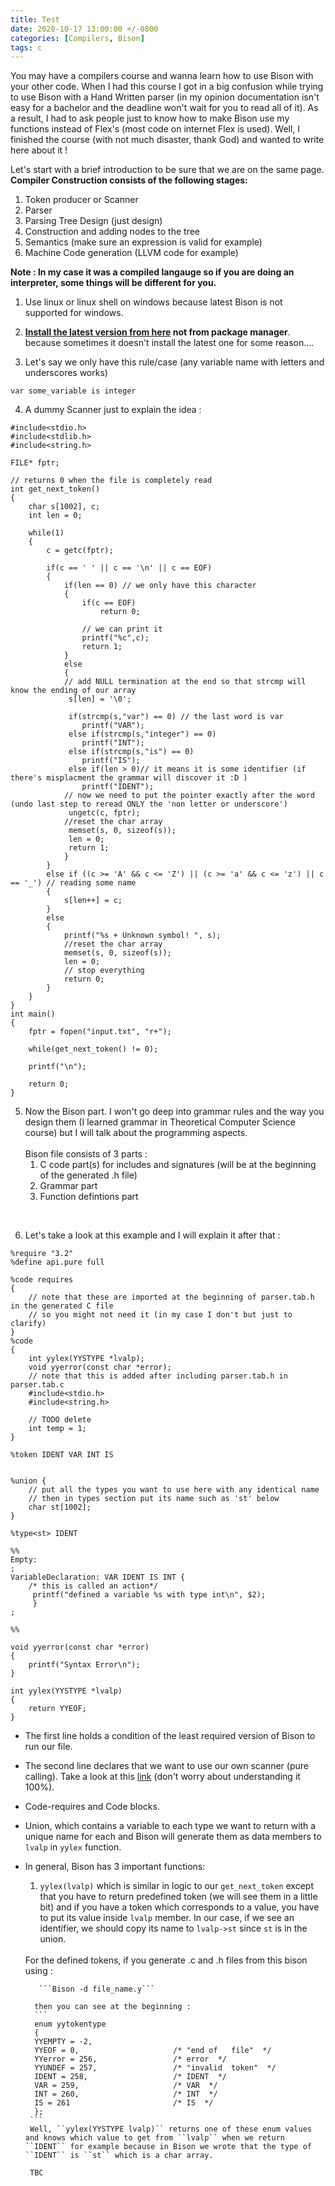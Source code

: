 ```yaml
---
title: Test
date: 2020-10-17 13:00:00 +/-0800
categories: [Compilers, Bison]
tags: c
---
```

You may have a compilers course and wanna learn how to use Bison with your other code. When I had this course I got in a big confusion while trying to use Bison with a Hand 
Written parser (in my opinion documentation isn't easy for a bachelor and the deadline won't wait for you to read all of it). As a result, I had to ask people just to know how to make Bison use my functions instead of Flex's (most code on internet Flex is used). Well, I finished the course (with not much disaster, thank God) and wanted to write here about it !

Let's start with a brief introduction to be sure that we are on the same page. **Compiler Construction consists of the following stages:**

1. Token producer or Scanner
2. Parser
3. Parsing Tree Design (just design)
4. Construction and adding nodes to the tree
5. Semantics (make sure an expression is valid for example)
6. Machine Code generation (LLVM code for example)


**Note : In my case it was a compiled langauge so if you are doing an interpreter, some things will be different for you.**

1. Use linux or linux shell on windows because latest Bison is not supported for windows.<br>

2.  **[Install the latest version from here](https://launchpad.net/bison/head/3.7.2) not from package manager**. because sometimes it doesn't install the latest one for some reason....
3. Let's say we only have this rule/case (any variable name with letters and underscores works)

```
var some_variable is integer
```

4. A dummy Scanner just to explain the idea : 

```
#include<stdio.h>
#include<stdlib.h>
#include<string.h>

FILE* fptr;

// returns 0 when the file is completely read
int get_next_token()
{
    char s[1002], c;
    int len = 0;

    while(1)
    {
        c = getc(fptr);

        if(c == ' ' || c == '\n' || c == EOF)
        {
            if(len == 0) // we only have this character
            {
                if(c == EOF)
                    return 0;

                // we can print it
                printf("%c",c);
                return 1;
            }
            else
            {
            // add NULL termination at the end so that strcmp will know the ending of our array
             s[len] = '\0'; 

             if(strcmp(s,"var") == 0) // the last word is var
                printf("VAR");
             else if(strcmp(s,"integer") == 0)
                printf("INT");
             else if(strcmp(s,"is") == 0)
                printf("IS");
             else if(len > 0)// it means it is some identifier (if there's misplacment the grammar will discover it :D )
                printf("IDENT");
            // now we need to put the pointer exactly after the word (undo last step to reread ONLY the 'non letter or underscore')
             ungetc(c, fptr);
            //reset the char array
             memset(s, 0, sizeof(s));
             len = 0;
             return 1;
            }
        }
        else if ((c >= 'A' && c <= 'Z') || (c >= 'a' && c <= 'z') || c == '_') // reading some name
        {
            s[len++] = c;
        }
        else
        {
            printf("%s + Unknown symbol! ", s);
            //reset the char array
            memset(s, 0, sizeof(s));
            len = 0;
            // stop everything 
            return 0;
        }    
    }
}
int main()
{
    fptr = fopen("input.txt", "r+");

    while(get_next_token() != 0);

    printf("\n");
    
    return 0;
}
```

5. Now the Bison part. I won't go deep into grammar rules and the way you design them (I learned grammar in Theoretical Computer Science course) but I will talk about the programming aspects. <br> <br>
Bison file consists of 3 parts :
    1.  C code part(s) for includes and signatures (will be at the beginning of the generated .h file)
    2. Grammar part
    3. Function defintions part
<br>

6. Let's take a look at this example and I will explain it after that :

```
%require "3.2"
%define api.pure full

%code requires
{
    // note that these are imported at the beginning of parser.tab.h in the generated C file 
    // so you might not need it (in my case I don't but just to clarify)
}
%code
{
    int yylex(YYSTYPE *lvalp);
    void yyerror(const char *error);
    // note that this is added after including parser.tab.h in parser.tab.c
    #include<stdio.h>
    #include<string.h>

    // TODO delete
    int temp = 1;
}

%token IDENT VAR INT IS


%union {
    // put all the types you want to use here with any identical name
    // then in types section put its name such as 'st' below
    char st[1002];
}

%type<st> IDENT

%%
Empty:
;
VariableDeclaration: VAR IDENT IS INT {
    /* this is called an action*/
     printf("defined a variable %s with type int\n", $2);
     }
;

%%

void yyerror(const char *error)
{
    printf("Syntax Error\n");
}

int yylex(YYSTYPE *lvalp)
{
    return YYEOF;
}
```
* The first line holds a condition of the least required version of Bison to run our file.
* The second line declares that we want to use our own scanner (pure calling). Take a look at this [link](https://www.gnu.org/software/bison/manual/html_node/Pure-Calling.html) (don't worry about understanding it 100%).
* Code-requires and Code blocks.
* Union, which contains a variable to each type we want to return with a unique name for each and Bison will generate them as data members to ``lvalp`` in ``yylex`` function.
* In general, Bison has 3 important functions:

    1. ``yylex(lvalp)`` which is similar in logic to our ``get_next_token`` except that you have to return predefined token (we will see them in a little bit) and if you have a token which corresponds to a value, you have to put its value inside ``lvalp`` member. In our case, if we see an identifier, we should copy its name to ``lvalp->st`` since ``st`` is in the union.
    <br>
    For the defined tokens, if you generate .c and .h files from this bison using :

         ```Bison -d file_name.y```

        then you can see at the beginning :
        ```
        enum yytokentype
        {
        YYEMPTY = -2,
        YYEOF = 0,                     /* "end of   file"  */
        YYerror = 256,                 /* error  */
        YYUNDEF = 257,                 /* "invalid  token"  */
        IDENT = 258,                   /* IDENT  */
        VAR = 259,                     /* VAR  */
        INT = 260,                     /* INT  */
        IS = 261                       /* IS  */
        };
       ```
       Well, ``yylex(YYSTYPE lvalp)`` returns one of these enum values and knows which value to get from ``lvalp`` when we return ``IDENT`` for example because in Bison we wrote that the type of ``IDENT`` is ``st`` which is a char array.

       TBC